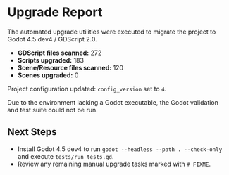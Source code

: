 # Upgrade Report

The automated upgrade utilities were executed to migrate the project to Godot 4.5 dev4 / GDScript 2.0.

- **GDScript files scanned:** 272
- **Scripts upgraded:** 183
- **Scene/Resource files scanned:** 120
- **Scenes upgraded:** 0

Project configuration updated: `config_version` set to `4`.

Due to the environment lacking a Godot executable, the Godot validation and test suite could not be run.


## Next Steps
- Install Godot 4.5 dev4 to run `godot --headless --path . --check-only` and execute `tests/run_tests.gd`.
- Review any remaining manual upgrade tasks marked with `# FIXME`.
